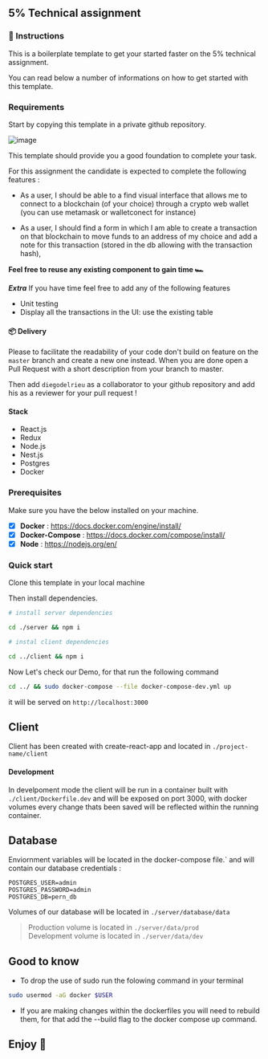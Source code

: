 ## 5% Technical assignment

### 📕 Instructions

This is a boilerplate template to get your started faster on the 5% technical assignment.

You can read below a number of informations on how to get started with this template.

### Requirements

Start by copying this template in a private github repository.

![image](https://user-images.githubusercontent.com/46749544/160630995-a7e7b779-d4d0-42d1-b57f-ddf7d1cc19f1.png)


This template should provide you a good foundation to complete your task.

For this assignment the candidate is expected to complete the following features :

- As a user, I should be able to a find visual interface that allows me to connect to a blockchain (of your choice) through a crypto web wallet (you can use metamask or walletconect for instance)

- As a user, I should find a form in which I am able to create a transaction on that blockchain to move funds to an address of my choice and add a note for this transaction (stored in the db allowing with the transaction hash),

**Feel free to reuse any existing component to gain time 🏎️**

**_Extra_**
If you have time feel free to add any of the following features

- Unit testing
- Display all the transactions in the UI: use the existing table

#### 📦 Delivery

Please to facilitate the readability of your code don't build on feature on the `master` branch and create a new one instead.
When you are done open a Pull Request with a short description from your branch to master.

Then add `diegodelrieu` as a collaborator to your github repository and add his as a reviewer for your pull request !

#### Stack

- React.js
- Redux
- Node.js
- Nest.js
- Postgres
- Docker

### Prerequisites

Make sure you have the below installed on your machine.

- [x] **Docker** : https://docs.docker.com/engine/install/
- [x] **Docker-Compose** : https://docs.docker.com/compose/install/
- [x] **Node** : https://nodejs.org/en/

### Quick start

Clone this template in your local machine

Then install dependencies.

```bash
# install server dependencies

cd ./server && npm i

# instal client dependencies

cd ../client && npm i
```

Now Let's check our Demo, for that run the following command

```bash
cd ../ && sudo docker-compose --file docker-compose-dev.yml up
```

it will be served on `http://localhost:3000`

## Client

Client has been created with create-react-app and located in `./project-name/client`

#### Development

In develpoment mode the client will be run in a container built with `./client/Dockerfile.dev` and will be exposed on port 3000, with docker volumes every change thats been saved will be reflected within the running container.

## Database

Enviornment variables will be located in the docker-compose file.`
and will contain our database credentials :

```
POSTGRES_USER=admin
POSTGRES_PASSWORD=admin
POSTGRES_DB=pern_db
```

Volumes of our database will be located in `./server/database/data`

> Production volume is located in `./server/data/prod` </br>
> Development volume is located in `./server/data/dev`

## Good to know

- To drop the use of sudo run the folowing command in your terminal

```bash
sudo usermod -aG docker $USER
```

- If you are making changes within the dockerfiles you will need to rebuild them, for that add the --build flag to the docker compose up command.

## Enjoy 🎉
